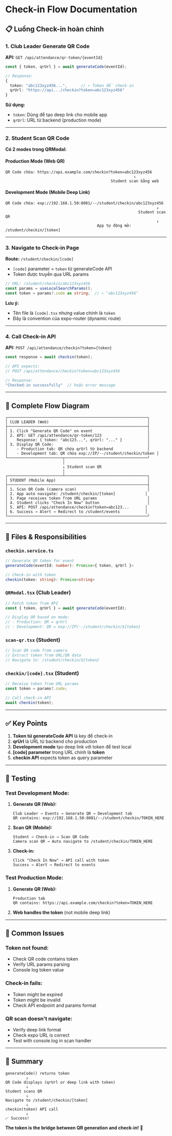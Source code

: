 # Check-in Flow Documentation

## 📋 Luồng Check-in hoàn chỉnh

### 1. Club Leader Generate QR Code

**API:** `GET /api/attendance/qr-token/{eventId}`

```typescript
const { token, qrUrl } = await generateCode(eventId);

// Response:
{
  token: "abc123xyz456...",      // ← Token để check-in
  qrUrl: "https://api.../checkin?token=abc123xyz456"
}
```

**Sử dụng:**
- `token`: Dùng để tạo deep link cho mobile app
- `qrUrl`: URL từ backend (production mode)

---

### 2. Student Scan QR Code

**Có 2 modes trong QRModal:**

#### Production Mode (Web QR)
```
QR Code chứa: https://api.example.com/checkin?token=abc123xyz456
                                                        ↓
                                              Student scan bằng web
```

#### Development Mode (Mobile Deep Link)
```
QR Code chứa: exp://192.168.1.50:8081/--/student/checkin/abc123xyz456
                                                                  ↓
                                                          Student scan QR
                                                                  ↓
                                        App tự động mở: /student/checkin/[token]
```

---

### 3. Navigate to Check-in Page

**Route:** `/student/checkin/[code]`

- `[code]` parameter = `token` từ generateCode API
- Token được truyền qua URL params

```typescript
// URL: /student/checkin/abc123xyz456
const params = useLocalSearchParams();
const token = params?.code as string;  // ← "abc123xyz456"
```

**Lưu ý:** 
- Tên file là `[code].tsx` nhưng value chính là `token`
- Đây là convention của expo-router (dynamic route)

---

### 4. Call Check-in API

**API:** `POST /api/attendance/checkin?token={token}`

```typescript
const response = await checkin(token);

// API expects:
// POST /api/attendance/checkin?token=abc123xyz456

// Response:
"Checked-in successfully"  // hoặc error message
```

---

## 🔄 Complete Flow Diagram

```
┌─────────────────────────────────────────────────────────────┐
│ CLUB LEADER (Web)                                           │
├─────────────────────────────────────────────────────────────┤
│ 1. Click "Generate QR Code" on event                        │
│ 2. API: GET /api/attendance/qr-token/123                    │
│    Response: { token: "abc123...", qrUrl: "..." }           │
│ 3. Display QR Code:                                         │
│    - Production tab: QR chứa qrUrl từ backend               │
│    - Development tab: QR chứa exp://IP/--/student/checkin/token │
└────────────────────────┬────────────────────────────────────┘
                         │
                         ↓ Student scan QR
                         │
┌────────────────────────┴────────────────────────────────────┐
│ STUDENT (Mobile App)                                        │
├─────────────────────────────────────────────────────────────┤
│ 1. Scan QR Code (camera scan)                               │
│ 2. App auto navigate: /student/checkin/[token]             │
│ 3. Page receives token from URL params                      │
│ 4. Student clicks "Check In Now" button                     │
│ 5. API: POST /api/attendance/checkin?token=abc123...       │
│ 6. Success → Alert → Redirect to /student/events           │
└─────────────────────────────────────────────────────────────┘
```

---

## 📁 Files & Responsibilities

### `checkin.service.ts`
```typescript
// Generate QR token for event
generateCode(eventId: number): Promise<{ token, qrUrl }>

// Check-in with token
checkin(token: string): Promise<string>
```

### `QRModal.tsx` (Club Leader)
```typescript
// Fetch token from API
const { token, qrUrl } = await generateCode(eventId);

// Display QR based on mode:
// - Production: QR = qrUrl
// - Development: QR = exp://IP/--/student/checkin/${token}
```

### `scan-qr.tsx` (Student)
```typescript
// Scan QR code from camera
// Extract token from URL/QR data
// Navigate to: /student/checkin/${token}
```

### `checkin/[code].tsx` (Student)
```typescript
// Receive token from URL params
const token = params?.code;

// Call check-in API
await checkin(token);
```

---

## ✅ Key Points

1. **Token từ generateCode API** là key để check-in
2. **qrUrl** là URL từ backend cho production
3. **Development mode** tạo deep link với token để test local
4. **[code] parameter** trong URL chính là **token**
5. **checkin API** expects token as query parameter

---

## 🧪 Testing

### Test Development Mode:

1. **Generate QR (Web):**
   ```
   Club Leader → Events → Generate QR → Development tab
   QR contains: exp://192.168.1.50:8081/--/student/checkin/TOKEN_HERE
   ```

2. **Scan QR (Mobile):**
   ```
   Student → Check-in → Scan QR Code
   Camera scan QR → Auto navigate to /student/checkin/TOKEN_HERE
   ```

3. **Check-in:**
   ```
   Click "Check In Now" → API call with token
   Success → Alert → Redirect to events
   ```

### Test Production Mode:

1. **Generate QR (Web):**
   ```
   Production tab
   QR contains: https://api.example.com/checkin?token=TOKEN_HERE
   ```

2. **Web handles the token** (not mobile deep link)

---

## 🐛 Common Issues

### Token not found:
- Check QR code contains token
- Verify URL params parsing
- Console log token value

### Check-in fails:
- Token might be expired
- Token might be invalid
- Check API endpoint and params format

### QR scan doesn't navigate:
- Verify deep link format
- Check expo URL is correct
- Test with console.log in scan handler

---

## 📝 Summary

```
generateCode() returns token
         ↓
QR Code displays (qrUrl or deep link with token)
         ↓
Student scans QR
         ↓
Navigate to /student/checkin/[token]
         ↓
checkin(token) API call
         ↓
✅ Success!
```

**The token is the bridge between QR generation and check-in!** 🔑
